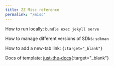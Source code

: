 ```yaml
---
title: ZZ Misc reference
permalink: "/misc"
---
```


How to run locally: `bundle exec jekyll serve`

How to manage different versions of SDks: `sdkman`

How to add a new-tab link: `{:target="_blank"}`

Docs of template: [just-the-docs](https://pmarsceill.github.io/just-the-docs/){:target="_blank"}
